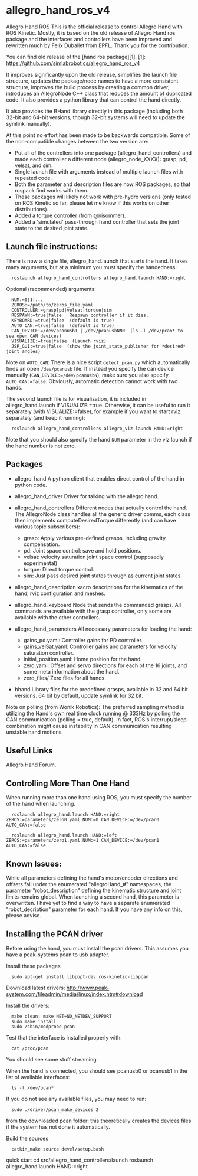 # allegro_hand_ros_v4

Allegro Hand ROS
This is the official release to control Allegro Hand with ROS Kinetic. Mostly, it is based on the old release of Allegro Hand ros package and the interfaces and controllers have been improved and rewritten much by Felix Duballet from EPFL. Thank you for the contribution.

You can find old release of the [hand ros package][1]. [1]: https://github.com/simlabrobotics/allegro_hand_ros_v4

It improves significantly upon the old release, simplifies the launch file structure, updates the package/node names to have a more consistent structure, improves the build process by creating a common driver, introduces an AllegroNode C++ class that reduces the amount of duplicated code. It also provides a python library that can control the hand directly.

It also provides the BHand library directly in this package (including both 32-bit and 64-bit versions, though 32-bit systems will need to update the symlink manually).

At this point no effort has been made to be backwards compatible. Some of the non-compatible changes between the two version are:

- Put all of the controllers into one package (allegro_hand_controllers) and made each controller a different node (allegro_node_XXXX): grasp, pd, velsat, and sim.
- Single launch file with arguments instead of multiple launch files with repeated code.
- Both the parameter and description files are now ROS packages, so that rospack find works with them.
- These packages will likely not work with pre-hydro versions (only tested on ROS Kinetic so far, please let me know if this works on other distributions).
- Added a torque controller (from @nisommer).
- Added a 'simulated' pass-through hand controller that sets the joint state to the desired joint state.

## Launch file instructions:
There is now a single file, allegro_hand.launch that starts the hand. It takes many arguments, but at a minimum you must specify the handedness:

      roslaunch allegro_hand_controllers allegro_hand.launch HAND:=right
Optional (recommended) arguments:

      NUM:=0|1|...
      ZEROS:=/path/to/zeros_file.yaml
      CONTROLLER:=grasp|pd|velsat|torque|sim
      RESPAWN:=true|false   Respawn controller if it dies.
      KEYBOARD:=true|false  (default is true)
      AUTO_CAN:=true|false  (default is true)
      CAN_DEVICE:=/dev/pcanusb1 | /dev/pcanusbNNN  (ls -l /dev/pcan* to see open CAN devices)
      VISUALIZE:=true|false  (Launch rviz)
      JSP_GUI:=true|false  (show the joint_state_publisher for *desired* joint angles)
Note on `AUTO_CAN`: There is a nice script `detect_pcan.py` which automatically finds an open `/dev/pcanusb` file. If instead you specify the can device manually (`CAN_DEVICE:=/dev/pcanusbN`), make sure you also specify `AUTO_CAN:=false`. Obviously, automatic detection cannot work with two hands.

The second launch file is for visualization, it is included in allegro_hand.launch if VISUALIZE:=true. Otherwise, it can be useful to run it separately (with VISUALIZE:=false), for example if you want to start rviz separately (and keep it running):

      roslaunch allegro_hand_controllers allegro_viz.launch HAND:=right

Note that you should also specify the hand `NUM` parameter in the viz launch if the hand number is not zero.

## Packages

- allegro_hand A python client that enables direct control of the hand in python code.
- allegro_hand_driver Driver for talking with the allegro hand.
- allegro_hand_controllers Different nodes that actually control the hand. The AllegroNode class handles all the generic driver comms, each class then implements computeDesiredTorque differently (and can have various topic subscribers):
  
  - grasp: Apply various pre-defined grasps, including gravity compensation.
  - pd: Joint space control: save and hold positions.
  - velsat: velocity saturation joint space control (supposedly experimental)
  - torque: Direct torque control.
  - sim: Just pass desired joint states through as current joint states.
  
- allegro_hand_description xacro descriptions for the kinematics of the hand, rviz configuration and meshes.
- allegro_hand_keyboard Node that sends the commanded grasps. All commands are available with the grasp controller, only some are available with the other controllers.
- allegro_hand_parameters All necessary parameters for loading the hand:
  
  - gains_pd.yaml: Controller gains for PD controller.
  - gains_velSat.yaml: Controller gains and parameters for velocity saturation controller.
  - initial_position.yaml: Home position for the hand.
  - zero.yaml: Offset and servo directions for each of the 16 joints, and some meta information about the hand.
  - zero_files/ Zero files for all hands.
  
- bhand Library files for the predefined grasps, available in 32 and 64 bit versions. 64 bit by default, update symlink for 32 bit.

Note on polling (from Wonik Robotics): The preferred sampling method is utilizing the Hand's own real time clock running @ 333Hz by polling the CAN communication (polling = true, default). In fact, ROS's interrupt/sleep combination might cause instability in CAN communication resulting unstable hand motions.

## Useful Links
[Allegro Hand Forum.](https://allegrohand.com/forum)

## Controlling More Than One Hand
When running more than one hand using ROS, you must specify the number of the hand when launching.

      roslaunch allegro_hand.launch HAND:=right ZEROS:=parameters/zero0.yaml NUM:=0 CAN_DEVICE:=/dev/pcan0 AUTO_CAN:=false

      roslaunch allegro_hand.launch HAND:=left  ZEROS:=parameters/zero1.yaml NUM:=1 CAN_DEVICE:=/dev/pcan1 AUTO_CAN:=false
## Known Issues:
While all parameters defining the hand's motor/encoder directions and offsets fall under the enumerated "allegroHand_#" namespaces, the parameter "robot_description" defining the kinematic structure and joint limits remains global. When launching a second hand, this parameter is overwritten. I have yet to find a way to have a separate enumerated "robot_decription" parameter for each hand. If you have any info on this, please advise.

## Installing the PCAN driver

Before using the hand, you must install the pcan drivers. This assumes you have a peak-systems pcan to usb adapter.

Install these packages

      sudo apt-get install libpopt-dev ros-kinetic-libpcan

Download latest drivers: http://www.peak-system.com/fileadmin/media/linux/index.htm#download

Install the drivers:

      make clean; make NET=NO_NETDEV_SUPPORT
      sudo make install
      sudo /sbin/modprobe pcan
Test that the interface is installed properly with:

      cat /proc/pcan
You should see some stuff streaming.

When the hand is connected, you should see pcanusb0 or pcanusb1 in the list of available interfaces:

      ls -l /dev/pcan*
If you do not see any available files, you may need to run:

      sudo ./driver/pcan_make_devices 2
from the downloaded pcan folder: this theoretically creates the devices files if the system has not done it automatically.

Build the sources

      catkin_make source devel/setup.bash

quick start cd src/allegro_hand_controllers/launch roslaunch allegro_hand.launch HAND:=right
